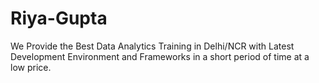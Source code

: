 # Riya-Gupta
We Provide the Best Data Analytics Training in Delhi/NCR with Latest Development Environment and Frameworks in a short period of time at a low price.

